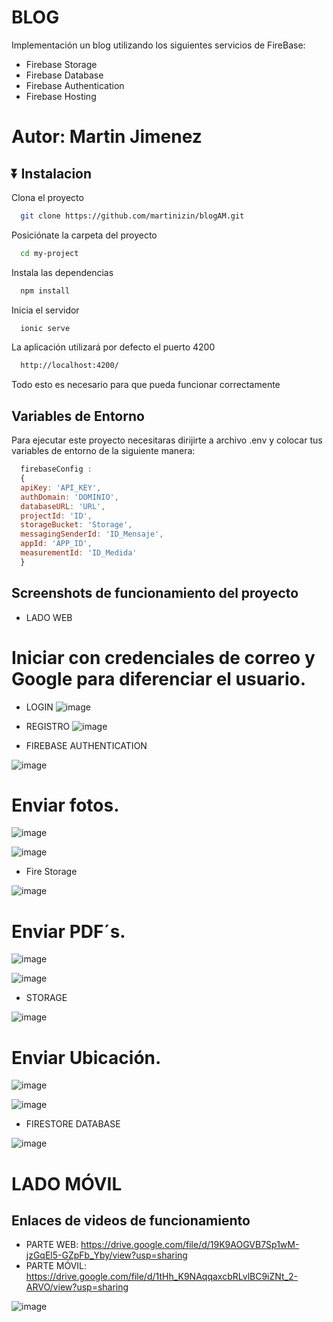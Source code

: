 #  BLOG 

Implementación un blog utilizando los siguientes servicios de FireBase:
- Firebase Storage
- Firebase Database
- Firebase Authentication
- Firebase Hosting
  
# Autor: Martin Jimenez

## ⏬ Instalacion

Clona el proyecto

```bash
  git clone https://github.com/martinizin/blogAM.git

```

Posiciónate la carpeta del proyecto

```bash
  cd my-project
```

Instala las dependencias

```bash
  npm install
```

Inicia el servidor

```bash
  ionic serve
```



La aplicación utilizará por defecto el puerto 4200

```bash
  http://localhost:4200/
```

Todo esto es necesario para que pueda funcionar correctamente

##  Variables de Entorno

Para ejecutar este proyecto necesitaras dirijirte a archivo .env y colocar tus variables de entorno de la siguiente manera:

```js
  firebaseConfig :
  {
  apiKey: 'API_KEY',
  authDomain: 'DOMINIO',
  databaseURL: 'URL',
  projectId: 'ID',
  storageBucket: 'Storage',
  messagingSenderId: 'ID_Mensaje',
  appId: 'APP_ID',
  measurementId: 'ID_Medida'
  }
```

##  Screenshots de funcionamiento del proyecto
- LADO WEB
  
# Iniciar con credenciales de correo y Google para diferenciar el usuario.

- LOGIN
![image](https://github.com/martinizin/blogAM/assets/117743846/42d7adfe-4627-4b13-a922-78fb00c6553a)

- REGISTRO
![image](https://github.com/martinizin/blogAM/assets/117743846/0d3c75a3-5a84-4a53-b149-5c35ce425d03)

- FIREBASE AUTHENTICATION

![image](https://github.com/martinizin/blogAM/assets/117743846/4b4741c5-9cf2-4955-b753-9a68045ae4e0)


# Enviar fotos.
![image](https://github.com/martinizin/blogAM/assets/117743846/f4a8b0f6-1f53-4622-a726-90f4c6508856)

![image](https://github.com/martinizin/blogAM/assets/117743846/8d65ce29-90ed-425f-a373-e9b3163d8ab5)

- Fire Storage

![image](https://github.com/martinizin/blogAM/assets/117743846/9421d511-8699-4fc3-b880-6344f03f73cc)


# Enviar PDF´s.

![image](https://github.com/martinizin/blogAM/assets/117743846/89a7f384-8bff-4047-b411-a80aeff91b1d)

![image](https://github.com/martinizin/blogAM/assets/117743846/478969b5-b98c-4fb2-aefc-27258206dd7e)

- STORAGE

![image](https://github.com/martinizin/blogAM/assets/117743846/ebba62f6-759b-4036-ae14-ea6caa387aae)


# Enviar Ubicación. 

![image](https://github.com/martinizin/blogAM/assets/117743846/f6048cd7-57f0-4a8f-8a68-e65c94887a20)

![image](https://github.com/martinizin/blogAM/assets/117743846/b270815c-7a50-4246-829d-8594ca175fdd)

- FIRESTORE DATABASE

![image](https://github.com/martinizin/blogAM/assets/117743846/74c2baad-f2aa-4072-bbca-69f4f29ed48c)



# LADO MÓVIL

## Enlaces de videos de funcionamiento

- PARTE WEB: https://drive.google.com/file/d/19K9AOGVB7Sp1wM-jzGqEl5-GZpFb_Yby/view?usp=sharing
- PARTE MÓVIL: https://drive.google.com/file/d/1tHh_K9NAqqaxcbRLvlBC9iZNt_2-ARVO/view?usp=sharing

![image](https://github.com/martinizin/LoginConFirebase/assets/117743846/d3c8ee6f-e2ec-49c8-891f-5312b0789fb2)
